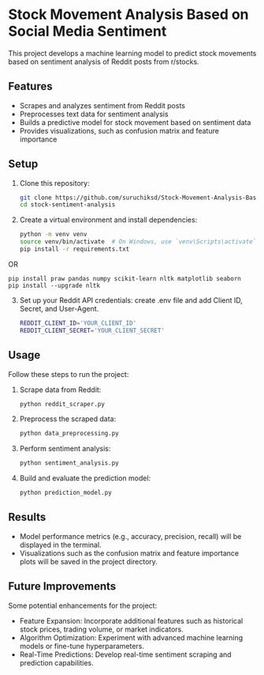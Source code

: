 # Stock Movement Analysis Based on Social Media Sentiment

This project develops a machine learning model to predict stock movements based on sentiment analysis of Reddit posts from r/stocks.
## Features
- Scrapes and analyzes sentiment from Reddit posts
- Preprocesses text data for sentiment analysis
- Builds a predictive model for stock movement based on sentiment data
- Provides visualizations, such as confusion matrix and feature importance

## Setup

1. Clone this repository:
   ```bash
   git clone https://github.com/suruchiksd/Stock-Movement-Analysis-Based-on-Social-Media-Sentiment.git
   cd stock-sentiment-analysis

2. Create a virtual environment and install dependencies:
   ```bash
   python -m venv venv
   source venv/bin/activate  # On Windows, use `venv\Scripts\activate`
   pip install -r requirements.txt

OR

    pip install praw pandas numpy scikit-learn nltk matplotlib seaborn
    pip install --upgrade nltk
   

3. Set up your Reddit API credentials:
   create .env file and add Client ID, Secret, and User-Agent.
   ```bash
   REDDIT_CLIENT_ID='YOUR_CLIENT_ID'
   REDDIT_CLIENT_SECRET='YOUR_CLIENT_SECRET'
   
## Usage
Follow these steps to run the project:

1. Scrape data from Reddit:
   ```bash
   python reddit_scraper.py

2. Preprocess the scraped data:
   ```bash
   python data_preprocessing.py

2. Perform sentiment analysis:
   ```bash
   python sentiment_analysis.py

2. Build and evaluate the prediction model:
   ```bash
   python prediction_model.py

## Results
- Model performance metrics (e.g., accuracy, precision, recall) will be displayed in the terminal.
- Visualizations such as the confusion matrix and feature importance plots will be saved in the project directory.

## Future Improvements
Some potential enhancements for the project:
- Feature Expansion: Incorporate additional features such as historical stock prices, trading volume, or market indicators.
- Algorithm Optimization: Experiment with advanced machine learning models or fine-tune hyperparameters.
- Real-Time Predictions: Develop real-time sentiment scraping and prediction capabilities.
